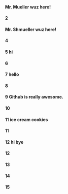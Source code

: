 #### Mr. Mueller wuz here!
#### 2
#### Mr. Shmueller wuz here!
#### 4
#### 5 hi
#### 6
#### 7 hello
#### 8



#### 9 Github is really awesome.

#### 10

#### 11 ice cream cookies

#### 11 


#### 12 hi bye

#### 12 

#### 13
#### 14
#### 15